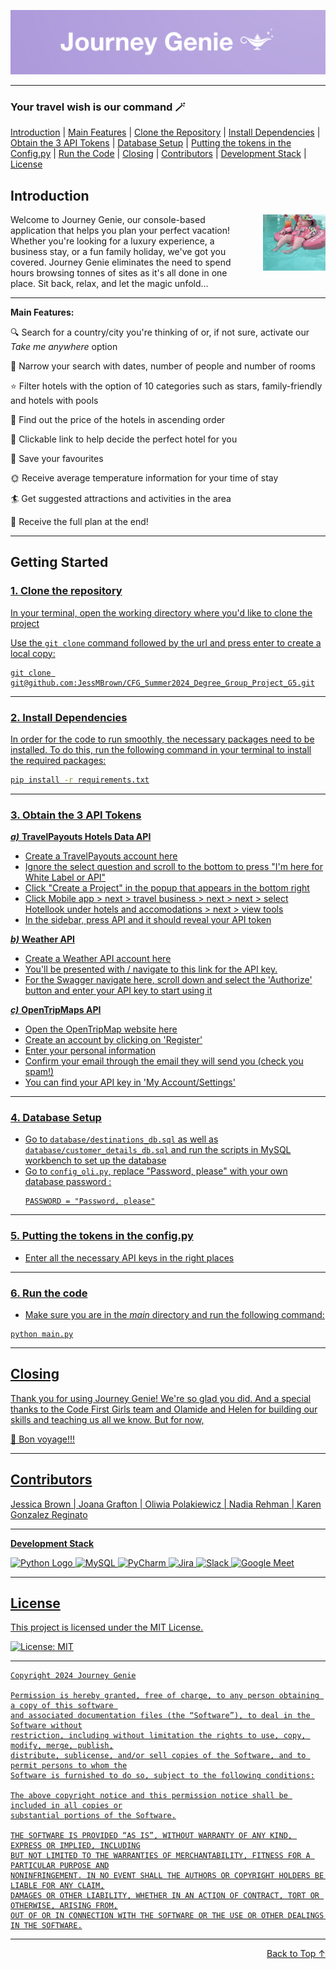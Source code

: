 <a name="top"></a>
![logo.png](README_media/logo.png)


---
### Your travel wish is our command 🪄
<a href="#introduction">Introduction</a> | <a href="#main-features">Main Features</a> | <a href="#clone-the-repository">Clone the Repository</a> | <a href="#install-dependencies">Install Dependencies</a> | <a href="#obtain-the-3-api-tokens">Obtain the 3 API Tokens</a> | <a href="#database-setup">Database Setup</a> | <a href="#putting-the-tokens-in-the-configpy">Putting the tokens in the Config.py</a> | <a href="#run-the-code">Run the Code</a> | <a href="#closing">Closing</a> | <a href="#contributors">Contributors</a> | <a href="#development-stack">Development Stack</a> |
<a href="#license">License</a>  

## Introduction

<p>
<img src="README_media/holiday.gif" alt="Holiday GIF" align="right" width="100" height="90" style="margin-left: 20px;">
Welcome to Journey Genie, our console-based application that helps you plan your perfect vacation! Whether you're looking for a luxury experience, a business stay, or a fun family holiday, we've got you covered. Journey Genie eliminates the need to spend hours browsing tonnes of sites as it's all done in one place. Sit back, relax, and let the magic unfold...
</p>

---
<a name="main-components"></a>**Main Features:**

🔍 Search for a country/city you're thinking of or, if not sure, activate our *Take me anywhere* option

📆 Narrow your search with dates, number of people and number of rooms

⭐ Filter hotels with the option of 10 categories such as stars, family-friendly and hotels with pools

💸 Find out the price of the hotels in ascending order
 
🔗 Clickable link to help decide the perfect hotel for you

🩷 Save your favourites 

🌞 Receive average temperature information for your time of stay

🏄‍ Get suggested attractions and activities in the area

📜 Receive the full plan at the end!

---
## Getting Started

<u><a name="clone-the-repository"></a>
### 1. Clone the repository

In your terminal, open the working directory where you'd like to clone the project

Use the `git clone` command followed by the url and press enter to create a local copy:

```shell
git clone git@github.com:JessMBrown/CFG_Summer2024_Degree_Group_Project_G5.git
```

---
<a name="install-dependencies"></a>
### 2. Install Dependencies

In order for the code to run smoothly, the necessary packages need to be installed. To do this, run the following command in your terminal to install the required packages:
```bash
pip install -r requirements.txt
```

---
<a name="obtain-the-3-api-tokens"></a>
### 3. Obtain the 3 API Tokens

***a)*** **TravelPayouts Hotels Data API**
- Create a TravelPayouts account [here](https://passport.travelpayouts.com/registration?client_id=b0e02fcc-0ab4-4b2c-a164-742762783a4e&response_type=code&redirect_uri=https%3A%2F%2Fapp.travelpayouts.com%2Fapi%2Fauth%2Fcallback&locale=en&parent_marker=direct&ad_source=support_en&ad_content=articles%2B115000343268-Hotels-data-API&tp_referrer=google.com%2F&regpage=mainpage)
- Ignore the select question and scroll to the bottom  to press "I'm here for White Label or API"
- Click "Create a Project" in the popup that appears in the bottom right
- Click Mobile app > next > travel business > next > next > select Hotellook under hotels and accomodations > next > view tools
- In the sidebar, press API and it should reveal your API token


***b)*** **Weather API**
- Create a Weather API account [here](https://www.weatherapi.com/signup.aspx)
- You'll be presented with / navigate to [this link](https://www.weatherapi.com/my/) for the API key. 
- For the Swagger navigate [here](https://app.swaggerhub.com/apis-docs/WeatherAPI.com/WeatherAPI/1.0.2), scroll down and select the 'Authorize' button and enter your API key to start using it

***c)*** **OpenTripMaps API**
- Open the OpenTripMap website [here](https://dev.opentripmap.org/)
- Create an account by clicking on 'Register'
- Enter your personal information
- Confirm your email through the email they will send you (check you spam!)
- You can find your API key in 'My Account/Settings'

---
<a name="database-setup"></a>
### 4. Database Setup
- Go to `database/destinations_db.sql` as well as `database/customer_details_db.sql` and run the scripts in MySQL workbench
to set up the database 
- Go to `config_oli.py`, replace "Password, please" with your own database password :
   ```shell 
  PASSWORD = "Password, please"
  ```
---
<a name="putting-the-tokens-in-the-configpy"></a>
### 5. Putting the tokens in the config.py
- Enter all the necessary API keys in the right places

---
<a name="run-the-code"></a>
### 6. Run the code
- Make sure you are in the *main* directory and run the following command:

```shell
python main.py
```
---
## Closing

Thank you for using Journey Genie! We're so glad you did. And a special thanks to the <a href="https://codefirstgirls.com/" target="_blank">Code First Girls</a> team and Olamide and Helen for building our skills and teaching us all we know. But for now,

🚢 Bon voyage!!!

---
## Contributors

[Jessica Brown](https://github.com/JessMBrown) 
| [Joana Grafton](https://github.com/JoanaGraft)
| [Oliwia Polakiewicz](https://github.com/oli-pol)
| [Nadia Rehman](https://github.com/nadiaRehman149)
| Karen Gonzalez Reginato

---
<a name="development-stack"></a>**Development Stack**

[<img height="32" width="32" alt="Python Logo" src="https://cdn.worldvectorlogo.com/logos/python-5.svg"/>]()
[<img height="32" width="32" alt="MySQL" src="https://cdn.worldvectorlogo.com/logos/mysql-2.svg"/>]()
[<img height="32" width="32" alt="PyCharm" src="https://cdn.worldvectorlogo.com/logos/pycharm.svg"/>]()
[<img height="32" width="32" alt="Jira" src="https://cdn.worldvectorlogo.com/logos/jira-1.svg"/>]()
[<img height="32" width="32" alt="Slack" src="https://cdn.worldvectorlogo.com/logos/slack-new-logo.svg"/>]()
[<img height="32" width="32" alt="Google Meet" src="https://cdn.worldvectorlogo.com/logos/google-meet-icon-2020-.svg"/>]()

---
<a name="license"></a>
## License

This project is licensed under the [MIT License.](https://github.com/milliedavidson/CFGProject/blob/main/LICENSE)

[![License: MIT](https://img.shields.io/badge/License-MIT-yellow.svg)](https://opensource.org/licenses/MIT)

---

```text
Copyright 2024 Journey Genie

Permission is hereby granted, free of charge, to any person obtaining a copy of this software 
and associated documentation files (the “Software”), to deal in the Software without
restriction, including without limitation the rights to use, copy, modify, merge, publish,
distribute, sublicense, and/or sell copies of the Software, and to permit persons to whom the
Software is furnished to do so, subject to the following conditions:

The above copyright notice and this permission notice shall be included in all copies or
substantial portions of the Software.

THE SOFTWARE IS PROVIDED “AS IS”, WITHOUT WARRANTY OF ANY KIND, EXPRESS OR IMPLIED, INCLUDING
BUT NOT LIMITED TO THE WARRANTIES OF MERCHANTABILITY, FITNESS FOR A PARTICULAR PURPOSE AND
NONINFRINGEMENT. IN NO EVENT SHALL THE AUTHORS OR COPYRIGHT HOLDERS BE LIABLE FOR ANY CLAIM,
DAMAGES OR OTHER LIABILITY, WHETHER IN AN ACTION OF CONTRACT, TORT OR OTHERWISE, ARISING FROM,
OUT OF OR IN CONNECTION WITH THE SOFTWARE OR THE USE OR OTHER DEALINGS IN THE SOFTWARE.
```

--- 

<div align="right">
<a href="#top">Back to Top ↑</a>
</div>
